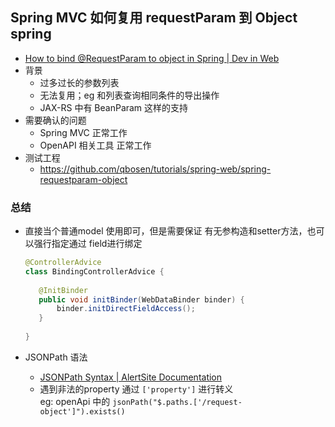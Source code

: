 ## Spring MVC  如何复用 requestParam 到 Object spring

- [How to bind @RequestParam to object in Spring | Dev in Web](http://dolszewski.com/spring/how-to-bind-requestparam-to-object/)
- 背景
    - 过多过长的参数列表
    - 无法复用；eg 和列表查询相同条件的导出操作
    - JAX-RS 中有 BeanParam 这样的支持
- 需要确认的问题
    - Spring MVC 正常工作
    - OpenAPI 相关工具 正常工作
- 测试工程
    - https://github.com/qbosen/tutorials/spring-web/spring-requestparam-object

### 总结

- 直接当个普通model 使用即可，但是需要保证 有无参构造和setter方法，也可以强行指定通过 field进行绑定

  ``` java
  @ControllerAdvice
  class BindingControllerAdvice {
   
     @InitBinder
     public void initBinder(WebDataBinder binder) {
         binder.initDirectFieldAccess();
     }
   
  }
  ```

- JSONPath 语法
    - [JSONPath Syntax | AlertSite Documentation](https://support.smartbear.com/alertsite/docs/monitors/api/endpoint/jsonpath.html)
    - 遇到非法的property 通过 `['property']` 进行转义  
      eg: openApi 中的 `jsonPath("$.paths.['/request-object']").exists()`